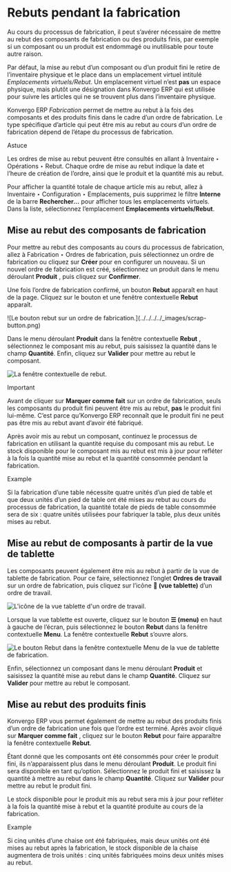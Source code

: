 # Rebuts pendant la fabrication

Au cours du processus de fabrication, il peut s’avérer nécessaire de mettre au
rebut des composants de fabrication ou des produits finis, par exemple si un
composant ou un produit est endommagé ou inutilisable pour toute autre raison.

Par défaut, la mise au rebut d’un composant ou d’un produit fini le retire de
l’inventaire physique et le place dans un emplacement virtuel intitulé
_Emplacements virtuels/Rebut_. Un emplacement virtuel n’est **pas** un espace
physique, mais plutôt une désignation dans Konvergo ERP qui est utilisée pour suivre
les articles qui ne se trouvent plus dans l’inventaire physique.

Konvergo ERP _Fabrication_ permet de mettre au rebut à la fois des composants et des
produits finis dans le cadre d’un ordre de fabrication. Le type spécifique
d’article qui peut être mis au rebut au cours d’un ordre de fabrication dépend
de l’étape du processus de fabrication.

<div class="alert alert-info">
<p class="alert-title">
Astuce</p><p>Les ordres de mise au rebut peuvent être consultés en allant à Inventaire ‣ Opérations ‣ Rebut. Chaque ordre de mise au rebut indique la date et l’heure de création de l’ordre, ainsi que le produit et la quantité mis au rebut.</p>
<p>Pour afficher la quantité totale de chaque article mis au rebut, allez à Inventaire ‣ Configuration ‣ Emplacements, puis supprimez le filtre <b>Interne</b> de la barre <b>Rechercher…</b> pour afficher tous les emplacements virtuels. Dans la liste, sélectionnez l’emplacement <b>Emplacements virtuels/Rebut</b>.</p>
</div>

## Mise au rebut des composants de fabrication

Pour mettre au rebut des composants au cours du processus de fabrication,
allez à Fabrication ‣ Ordres de fabrication, puis sélectionnez un ordre de
fabrication ou cliquez sur **Créer** pour en configurer un nouveau. Si un
nouvel ordre de fabrication est créé, sélectionnez un produit dans le menu
déroulant **Produit** , puis cliquez sur **Confirmer**.

Une fois l’ordre de fabrication confirmé, un bouton **Rebut** apparaît en haut
de la page. Cliquez sur le bouton et une fenêtre contextuelle **Rebut**
apparaît.

![Le bouton rebut sur un ordre de fabrication.](../../../../_images/scrap-
button.png)

Dans le menu déroulant **Produit** dans la fenêtre contextuelle **Rebut** ,
sélectionnez le composant mis au rebut, puis saisissez la quantité dans le
champ **Quantité**. Enfin, cliquez sur **Valider** pour mettre au rebut le
composant.

![La fenêtre contextuelle de rebut.](../../../../_images/scrap-pop-up1.png)
<div class="alert alert-warning">
<p class="alert-title">
Important</p><p>Avant de cliquer sur <b>Marquer comme fait</b> sur un ordre de fabrication, seuls les composants du produit fini peuvent être mis au rebut, <b>pas</b> le produit fini lui-même. C’est parce qu’Konvergo ERP reconnaît que le produit fini ne peut pas être mis au rebut avant d’avoir été fabriqué.</p>
</div>

Après avoir mis au rebut un composant, continuez le processus de fabrication
en utilisant la quantité requise du composant mis au rebut. Le stock
disponible pour le composant mis au rebut est mis à jour pour refléter à la
fois la quantité mise au rebut et la quantité consommée pendant la
fabrication.

<div class="alert alert-success">
<p class="alert-title">
Example</p><p>Si la fabrication d’une table nécessite quatre unités d’un pied de table et que deux unités d’un pied de table ont été mises au rebut au cours du processus de fabrication, la quantité totale de pieds de table consommée sera de six : quatre unités utilisées pour fabriquer la table, plus deux unités mises au rebut.</p>
</div>

## Mise au rebut de composants à partir de la vue de tablette

Les composants peuvent également être mis au rebut à partir de la vue de
tablette de fabrication. Pour ce faire, sélectionnez l’onglet **Ordres de
travail** sur un ordre de fabrication, puis cliquez sur l’icône **📱 (vue
tablette)** d’un ordre de travail.

![L'icône de la vue tablette d'un ordre de
travail.](../../../../_images/tablet-view-icon.png)

Lorsque la vue tablette est ouverte, cliquez sur le bouton **☰ (menu)** en
haut à gauche de l’écran, puis sélectionnez le bouton **Rebut** dans la
fenêtre contextuelle **Menu**. La fenêtre contextuelle **Rebut** s’ouvre
alors.

![Le bouton Rebut dans la fenêtre contextuelle Menu de la vue de tablette de
fabrication.](../../../../_images/tablet-scrap-button.png)

Enfin, sélectionnez un composant dans le menu déroulant **Produit** et
saisissez la quantité mise au rebut dans le champ **Quantité**. Cliquez sur
**Valider** pour mettre au rebut le composant.

## Mise au rebut des produits finis

Konvergo ERP vous permet également de mettre au rebut des produits finis d’un ordre de
fabrication une fois que l’ordre est terminé. Après avoir cliqué sur **Marquer
comme fait** , cliquez sur le bouton **Rebut** pour faire apparaître la
fenêtre contextuelle **Rebut**.

Étant donné que les composants ont été consommés pour créer le produit fini,
ils n’apparaissent plus dans le menu déroulant **Produit**. Le produit fini
sera disponible en tant qu’option. Sélectionnez le produit fini et saisissez
la quantité à mettre au rebut dans le champ **Quantité**. Cliquez sur
**Valider** pour mettre au rebut le produit fini.

Le stock disponible pour le produit mis au rebut sera mis à jour pour refléter
à la fois la quantité mise à rebut et la quantité produite au cours de la
fabrication.

<div class="alert alert-success">
<p class="alert-title">
Example</p><p>Si cinq unités d’une chaise ont été fabriquées, mais deux unités ont été mises au rebut après la fabrication, le stock disponible de la chaise augmentera de trois unités : cinq unités fabriquées moins deux unités mises au rebut.</p>
</div>

